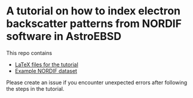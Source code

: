 # A tutorial on how to index electron backscatter patterns from NORDIF software in AstroEBSD

This repo contains
* [LaTeX files for the tutorial](latex/)
* [Example NORDIF dataset](data/)

Please create an issue if you encounter unexpected errors after following the steps in the tutorial.
